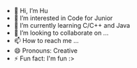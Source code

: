 - 👋 Hi, I’m Hu
- 👀 I’m interested in Code for Junior
- 🌱 I’m currently learning C/C++ and Java
- 💞️ I’m looking to collaborate on ...
- 📫 How to reach me ...
- 😄 Pronouns: Creative
- ⚡ Fun fact: I'm fun :>

<!---
Hu1906/Hu1906 is a ✨ special ✨ repository because its `README.md` (this file) appears on your GitHub profile.
You can click the Preview link to take a look at your changes.
--->
